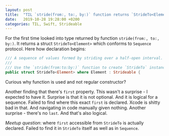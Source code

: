 ```yaml
---
layout: post
title:  "TIL `stride(from:, to:, by:)` function returns `StrideTo<Element>`"
date:   2019-10-28 19:28:00 +0200
categories: TIL, Swift, Strideable
---
```

For the first time looked into type returned by function `stride(from:, to:, by:)`. It returns a struct `StrideTo<Element>` which conforms to `Sequence` protocol. Here how declaration begins:

```swift
/// A sequence of values formed by striding over a half-open interval.
///
/// Use the `stride(from:to:by:)` function to create `StrideTo` instances.
public struct StrideTo<Element> where Element : Strideable {
```

Curious why function is used and not regular constructor?

Another finding that there's `first` property. This wasn't a surprise - I expected to have it. Surprise is that it is not optional. And it is logical for a sequence. Failed to find where this exact `first` is declared. Xcode is shitty bad in that. And navigating in code manually given nothing. Another surprise - there's no `last`. And that's also logical. 

*Meetup question*: where `first` accessible from `StrideTo` is actually declared. Failed to find it in `StrideTo` itself as well as in `Sequence`.
